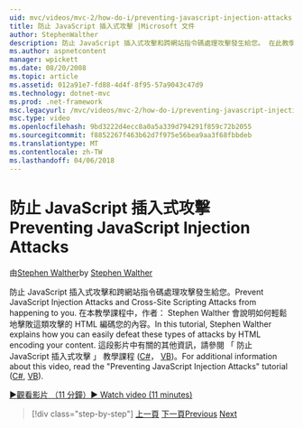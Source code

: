 ```yaml
---
uid: mvc/videos/mvc-2/how-do-i/preventing-javascript-injection-attacks
title: 防止 JavaScript 插入式攻擊 |Microsoft 文件
author: StephenWalther
description: 防止 JavaScript 插入式攻擊和跨網站指令碼處理攻擊發生給您。 在此教學課程中，作者： Stephen Walther 會說明如何輕鬆地 de...
ms.author: aspnetcontent
manager: wpickett
ms.date: 08/20/2008
ms.topic: article
ms.assetid: 012a91e7-fd88-4d4f-8f95-57a9043c47d9
ms.technology: dotnet-mvc
ms.prod: .net-framework
msc.legacyurl: /mvc/videos/mvc-2/how-do-i/preventing-javascript-injection-attacks
msc.type: video
ms.openlocfilehash: 9bd3222d4ecc8a0a5a339d794291f859c72b2055
ms.sourcegitcommit: f8852267f463b62d7f975e56bea9aa3f68fbbdeb
ms.translationtype: MT
ms.contentlocale: zh-TW
ms.lasthandoff: 04/06/2018
---
```

<a name="preventing-javascript-injection-attacks"></a><span data-ttu-id="7c33c-104">防止 JavaScript 插入式攻擊</span><span class="sxs-lookup"><span data-stu-id="7c33c-104">Preventing JavaScript Injection Attacks</span></span>
====================
<span data-ttu-id="7c33c-105">由[Stephen Walther](https://github.com/StephenWalther)</span><span class="sxs-lookup"><span data-stu-id="7c33c-105">by [Stephen Walther](https://github.com/StephenWalther)</span></span>

<span data-ttu-id="7c33c-106">防止 JavaScript 插入式攻擊和跨網站指令碼處理攻擊發生給您。</span><span class="sxs-lookup"><span data-stu-id="7c33c-106">Prevent JavaScript Injection Attacks and Cross-Site Scripting Attacks from happening to you.</span></span> <span data-ttu-id="7c33c-107">在本教學課程中，作者： Stephen Walther 會說明如何輕鬆地擊敗這類攻擊的 HTML 編碼您的內容。</span><span class="sxs-lookup"><span data-stu-id="7c33c-107">In this tutorial, Stephen Walther explains how you can easily defeat these types of attacks by HTML encoding your content.</span></span> <span data-ttu-id="7c33c-108">這段影片中有關的其他資訊，請參閱 「 防止 JavaScript 插入式攻擊 」 教學課程 ([C#](../../../overview/older-versions-1/security/preventing-javascript-injection-attacks-cs.md)， [VB](../../../overview/older-versions-1/security/preventing-javascript-injection-attacks-vb.md))。</span><span class="sxs-lookup"><span data-stu-id="7c33c-108">For additional information about this video, read the "Preventing JavaScript Injection Attacks" tutorial ([C#](../../../overview/older-versions-1/security/preventing-javascript-injection-attacks-cs.md), [VB](../../../overview/older-versions-1/security/preventing-javascript-injection-attacks-vb.md)).</span></span>

[<span data-ttu-id="7c33c-109">&#9654;觀看影片 （11 分鐘）</span><span class="sxs-lookup"><span data-stu-id="7c33c-109">&#9654; Watch video (11 minutes)</span></span>](https://channel9.msdn.com/Blogs/ASP-NET-Site-Videos/preventing-javascript-injection-attacks)

> [!div class="step-by-step"]
> <span data-ttu-id="7c33c-110">[上一頁](an-introduction-to-url-routing.md)
> [下一頁](creating-unit-tests-for-aspnet-mvc-applications.md)</span><span class="sxs-lookup"><span data-stu-id="7c33c-110">[Previous](an-introduction-to-url-routing.md)
[Next](creating-unit-tests-for-aspnet-mvc-applications.md)</span></span>
